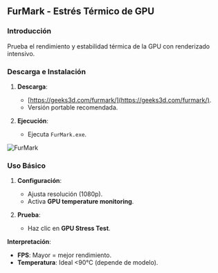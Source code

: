 ## **FurMark - Estrés Térmico de GPU**

### **Introducción**

Prueba el rendimiento y estabilidad térmica de la GPU con renderizado intensivo.

### **Descarga e Instalación**

1. **Descarga**:
   
   - [https://geeks3d.com/furmark/](https://geeks3d.com/furmark/).
   - Versión portable recomendada.
2. **Ejecución**:
   
   - Ejecuta `FurMark.exe`.


![FurMark](https://www.ozone3d.net/public/jegx/201204/furmark-1.10.0-burn-in-test-geforce-gtx680.jpg)

### **Uso Básico**

1. **Configuración**:
   
   - Ajusta resolución (1080p).
   - Activa **GPU temperature monitoring**.
2. **Prueba**:
   
   - Haz clic en **GPU Stress Test**.

**Interpretación**:

- **FPS**: Mayor = mejor rendimiento.
- **Temperatura**: Ideal <90°C (depende de modelo).  


